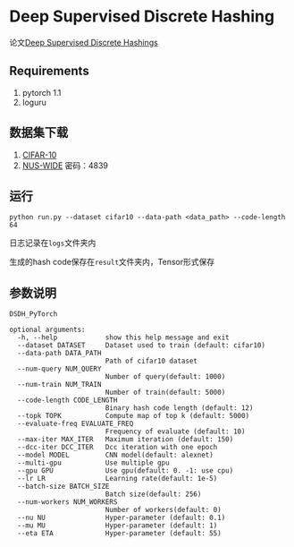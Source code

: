 # Deep Supervised Discrete Hashing

论文[Deep Supervised Discrete Hashings](http://papers.nips.cc/paper/6842-deep-supervised-discrete-hashing)

## Requirements
1. pytorch 1.1
2. loguru

## 数据集下载
1. [CIFAR-10](https://www.cs.toronto.edu/~kriz/cifar.html)
2. [NUS-WIDE](https://pan.baidu.com/s/1S1ZsYCEfbH5eQguHs8yG_w)
密码：4839

## 运行
`python run.py --dataset cifar10 --data-path <data_path> --code-length 64 `

日志记录在`logs`文件夹内

生成的hash code保存在`result`文件夹内，Tensor形式保存

## 参数说明
```
DSDH_PyTorch

optional arguments:
  -h, --help            show this help message and exit
  --dataset DATASET     Dataset used to train (default: cifar10)
  --data-path DATA_PATH
                        Path of cifar10 dataset
  --num-query NUM_QUERY
                        Number of query(default: 1000)
  --num-train NUM_TRAIN
                        Number of train(default: 5000)
  --code-length CODE_LENGTH
                        Binary hash code length (default: 12)
  --topk TOPK           Compute map of top k (default: 5000)
  --evaluate-freq EVALUATE_FREQ
                        Frequency of evaluate (default: 10)
  --max-iter MAX_ITER   Maximum iteration (default: 150)
  --dcc-iter DCC_ITER   Dcc iteration with one epoch
  --model MODEL         CNN model(default: alexnet)
  --multi-gpu           Use multiple gpu
  --gpu GPU             Use gpu(default: 0. -1: use cpu)
  --lr LR               Learning rate(default: 1e-5)
  --batch-size BATCH_SIZE
                        Batch size(default: 256)
  --num-workers NUM_WORKERS
                        Number of workers(default: 0)
  --nu NU               Hyper-parameter (default: 0.1)
  --mu MU               Hyper-parameter (default: 1)
  --eta ETA             Hyper-parameter (default: 55)

```
